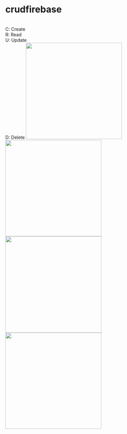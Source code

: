 # crudfirebase
<br>
C: Create
<br>
R: Read
<br>
U: Update
<br>
D: Delete



<img src="https://github.com/WednesdaySP/CRUD/assets/122176467/55e428ed-50bf-4026-a6b8-940eff322c43" width=300>
<img src="https://github.com/WednesdaySP/CRUD/assets/122176467/7cd8e8ff-7028-4ebf-b827-bc25a3a19fcd" width=300>
<img src="https://github.com/WednesdaySP/CRUD/assets/122176467/645119f2-968a-4059-aad5-0e1f60b702f4" width=300>
<img src="https://github.com/WednesdaySP/CRUD/assets/122176467/170e5328-5a3a-4742-a795-232a2e1d601c" width=300>


